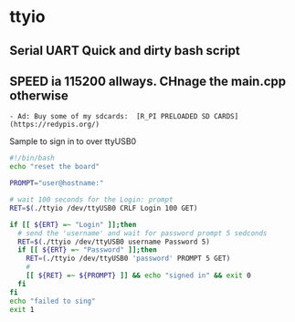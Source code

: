 # ttyio


## Serial UART Quick and dirty bash script
## SPEED ia 115200 allways. CHnage the main.cpp otherwise

    - Ad: Buy some of my sdcards:  [R_PI PRELOADED SD CARDS](https://redypis.org/) 


Sample to sign in to over ttyUSB0


```bash
#!/bin/bash
echo "reset the board"

PROMPT="user@hostname:"

# wait 100 seconds for the Login: prompt
RET=$(./ttyio /dev/ttyUSB0 CRLF Login 100 GET) 

if [[ ${ERT} =~ "Login" ]];then
  # send the 'username' and wait for password prompt 5 sedconds
  RET=$(./ttyio /dev/ttyUSB0 username Password 5)
  if [[ ${ERT} =~ "Password" ]];then
    RET=(./ttyio /dev/ttyUSB0 'password' PROMPT 5 GET)
    #   
    [[ ${RET} =~ ${PROMPT} ]] && echo "signed in" && exit 0
  fi
fi
echo "failed to sing"
exit 1
```






```


